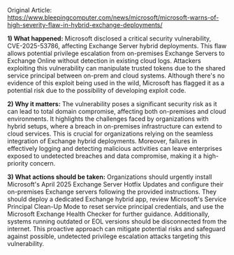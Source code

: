 Original Article: https://www.bleepingcomputer.com/news/microsoft/microsoft-warns-of-high-severity-flaw-in-hybrid-exchange-deployments/

**1) What happened:** Microsoft disclosed a critical security vulnerability, CVE-2025-53786, affecting Exchange Server hybrid deployments. This flaw allows potential privilege escalation from on-premises Exchange Servers to Exchange Online without detection in existing cloud logs. Attackers exploiting this vulnerability can manipulate trusted tokens due to the shared service principal between on-prem and cloud systems. Although there's no evidence of this exploit being used in the wild, Microsoft has flagged it as a potential risk due to the possibility of developing exploit code.

**2) Why it matters:** The vulnerability poses a significant security risk as it can lead to total domain compromise, affecting both on-premises and cloud environments. It highlights the challenges faced by organizations with hybrid setups, where a breach in on-premises infrastructure can extend to cloud services. This is crucial for organizations relying on the seamless integration of Exchange hybrid deployments. Moreover, failures in effectively logging and detecting malicious activities can leave enterprises exposed to undetected breaches and data compromise, making it a high-priority concern.

**3) What actions should be taken:** Organizations should urgently install Microsoft's April 2025 Exchange Server Hotfix Updates and configure their on-premises Exchange servers following the provided instructions. They should deploy a dedicated Exchange hybrid app, review Microsoft's Service Principal Clean-Up Mode to reset service principal credentials, and use the Microsoft Exchange Health Checker for further guidance. Additionally, systems running outdated or EOL versions should be disconnected from the internet. This proactive approach can mitigate potential risks and safeguard against possible, undetected privilege escalation attacks targeting this vulnerability.